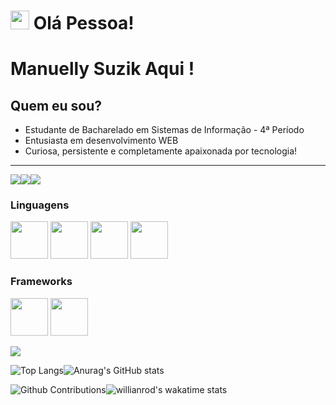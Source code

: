 
<h1 aligh="center"><img src="https://emojis.slackmojis.com/emojis/images/1613285697/12806/meow_attention.png?1613285697" width="30"/> Olá Pessoa! </h1>


# Manuelly Suzik Aqui !
## Quem eu sou?
* Estudante de Bacharelado em Sistemas de Informação - 4ª Período
* Entusiasta em desenvolvimento WEB
* Curiosa, persistente e completamente apaixonada por tecnologia!
----------------------------

<a href="https://linkedin.com/in/manuellysuzik"><img src="https://img.shields.io/badge/-LinkedIn-0077B5?style=flat&logo=Linkedin&logoColor=white"/></a><a href="https://www.instagram.com/manuellysuzik/"><img src="https://img.shields.io/badge/-Instagram-E4405F?style=flat&logo=instagram&logoColor=white"/></a><a href="https://www.facebook.com/manuellysuzik.nunesmelo/"><img src="https://img.shields.io/badge/-Facebook-1877F2?style=flat&logo=facebook&logoColor=white"/></a>


### Linguagens 

<img src="https://emojis.slackmojis.com/emojis/images/1450441296/151/javascript.png?1450441296" width="60"></img>
<img src="https://emojis.slackmojis.com/emojis/images/1533426774/4425/nodejs.png?1533426774" width="60"></img>
<img src="https://emojis.slackmojis.com/emojis/images/1470343792/719/html5.png?1470343792" width="60"></img>
<img src="https://emojis.slackmojis.com/emojis/images/1450319444/32/python.png?1450319444" width="60"></img>

### Frameworks
<img src="https://emojis.slackmojis.com/emojis/images/1483053257/1538/bootstrap.png?1483053257" width="60"></img>
<img src="https://emojis.slackmojis.com/emojis/images/1473950148/1161/react.png?1473950148" width="60"></img>

![](https://img.shields.io/github/followers/manununes?style=social)

![Top Langs](https://github-readme-stats.vercel.app/api/top-langs/?username=manununes&layout=compact)![Anurag's GitHub stats](https://github-readme-stats.vercel.app/api?username=manununes&show_icons=true&theme=slateorange)

![Github Contributions](https://github-readme-streak-stats.herokuapp.com/?user=manununes&hide_border=false)![willianrod's wakatime stats](https://github-readme-stats.vercel.app/api/wakatime?username=manununes&range=last_3_days)

